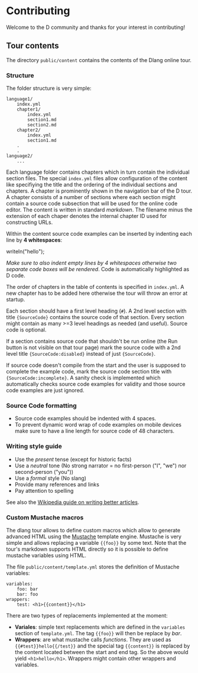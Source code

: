 # Contributing

Welcome to the D community and thanks for your interest in contributing!

## Tour contents

The directory `public/content` contains the contents of the Dlang online tour.

### Structure

The folder structure is very simple:

	language1/
	    index.yml
		chapter1/
		    index.yml
		    section1.md
		    section2.md
		chapter2/
		    index.yml
		    section1.md
		.
		.
	language2/
		...

Each language folder contains chapters which in turn contain the individual
section files. The special `index.yml` files allow configuration of the content
like specifiying the title and the ordering of the individual sections and chapters.
A chapter is prominently shown in the navigation bar of the D tour.
A chapter consists of a number of sections where each section might
contain a source code subsection that will be used for the online code
editor. The content is written in standard *markdown*. The filename minus
the extension of each chaper denotes the internal chapter ID used
for constructing URLs.

Within the content source code examples can be inserted by indenting each line by **4 whitespaces**:

   writeln("hello");

_Make sure to also indent empty lines by 4 whitespaces otherwise two separate code
boxes will be rendered_. Code is automatically highlighted as D code.

The order of chapters in the table of contents is specified in `index.yml`. A new chapter
has to be added here otherwise the tour will throw an error at startup.

Each section should have a first level heading (`#`). A 2nd level section with title `{SourceCode}`
contains the source code of that section. Every section might contain as many
\>=3 level headings as needed (and useful). Source code is optional.

If a section contains source code that shouldn't be run
online (the Run button is not visible on that tour
page) mark the source code with a 2nd level title
`{SourceCode:disabled}` instead of just `{SourceCode}`.

If source code doesn't compile from the start and the user is
supposed to complete the example code, mark the source code
section title with `{SourceCode:incomplete}`. A sanity
check is implemented which automatically checks source code
examples for validity and those source code examples
are just ignored.

### Source Code formatting

* Source code examples should be indented with 4 spaces.
* To prevent dynamic word wrap of code examples on mobile
  devices make sure to have a line length for source code of 48
  characters.

### Writing style guide

* Use the _present_ tense (except for historic facts)
* Use a _neutral_ tone (No strong narrator = no first-person ("I", "we") nor second-person ("you"))
* Use a _formal_ style (No slang)
* Provide many references and links
* Pay attention to spelling

See also the [Wikipedia guide on writing better articles](https://en.wikipedia.org/wiki/Wikipedia:Writing_better_articles).

### Custom Mustache macros

The dlang tour allows to define custom macros which allow to generate
advanced HTML using the [Mustache](http://mustache.github.io/) template
engine. Mustache is very simple and allows replacing a variable
`{{foo}}` by some text. Note that the tour's markdown supports
HTML directly so it is possible to define mustache variables
using HTML.

The file `public/content/template.yml` stores the definition
of Mustache variables:

	variables:
		foo: bar
		bar: foo
	wrappers:
		test: <h1>{{content}}</h1>


There are two types of replacements implemented at the moment:

- **Variales**: simple text replacements which are defined in the `variables`
  section of `template.yml`. The tag `{{foo}}` will then be replace by _bar_.
- **Wrappers**: are what mustache calls _functions_. They are used
  as `{{#test}}hello{{/test}}` and the special tag `{{content}}`
  is replaced by the content located between the start and end tag. So the above
  would yield `<h1>hello</h1>`. Wrappers might contain other wrappers
  and variables.

